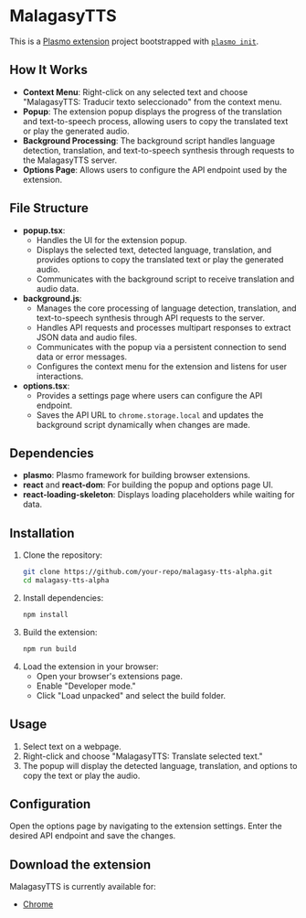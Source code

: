 # MalagasyTTS

This is a [Plasmo extension](https://docs.plasmo.com/) project bootstrapped with [`plasmo init`](https://www.npmjs.com/package/plasmo).

## How It Works
- **Context Menu**: Right-click on any selected text and choose "MalagasyTTS: Traducir texto seleccionado" from the context menu.
- **Popup**: The extension popup displays the progress of the translation and text-to-speech process, allowing users to copy the translated text or play the generated audio.
- **Background Processing**: The background script handles language detection, translation, and text-to-speech synthesis through requests to the MalagasyTTS server.
- **Options Page**: Allows users to configure the API endpoint used by the extension.

## File Structure
- **popup.tsx**: 
  - Handles the UI for the extension popup.
  - Displays the selected text, detected language, translation, and provides options to copy the translated text or play the generated audio.
  - Communicates with the background script to receive translation and audio data.
- **background.js**: 
  - Manages the core processing of language detection, translation, and text-to-speech synthesis through API requests to the server.
  - Handles API requests and processes multipart responses to extract JSON data and audio files.
  - Communicates with the popup via a persistent connection to send data or error messages.
  - Configures the context menu for the extension and listens for user interactions.
- **options.tsx**: 
  - Provides a settings page where users can configure the API endpoint.
  - Saves the API URL to `chrome.storage.local` and updates the background script dynamically when changes are made.

## Dependencies
- **plasmo**: Plasmo framework for building browser extensions.
- **react** and **react-dom**: For building the popup and options page UI.
- **react-loading-skeleton**: Displays loading placeholders while waiting for data.

## Installation
1. Clone the repository:
   ```bash
   git clone https://github.com/your-repo/malagasy-tts-alpha.git
   cd malagasy-tts-alpha
2. Install dependencies:
    ```bash
    npm install
3. Build the extension:
    ```bash
    npm run build
4. Load the extension in your browser:
    - Open your browser's extensions page.
    - Enable "Developer mode."
    - Click "Load unpacked" and select the build folder.

## Usage
1. Select text on a webpage.
2. Right-click and choose "MalagasyTTS: Translate selected text."
3. The popup will display the detected language, translation, and options to copy the text or play the audio.

## Configuration
Open the options page by navigating to the extension settings.
Enter the desired API endpoint and save the changes.

## Download the extension
MalagasyTTS is currently available for:
- [Chrome]()